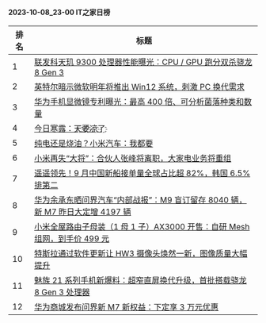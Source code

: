 #### 2023-10-08_23-00  IT之家日榜

| 排名 | 标题|
| --- | ---|
| 1 | [联发科天玑 9300 处理器性能曝光：CPU / GPU 跑分双杀骁龙 8 Gen 3](https://www.ithome.com/0/723/459.htm) |
| 2 | [英特尔暗示微软明年将推出 Win12 系统，刺激 PC 换代需求](https://www.ithome.com/0/723/455.htm) |
| 3 | [华为手机显微镜专利曝光：最高 400 倍、可分析菌落种类和数量](https://www.ithome.com/0/723/484.htm) |
| 4 | [今日寒露：天҈要҈凉҈了҈](https://www.ithome.com/0/723/432.htm) |
| 5 | [纯电还是烧油？小米汽车：我都要](https://www.ithome.com/0/723/479.htm) |
| 6 | [小米再失“大将”：合伙人张峰将离职，大家电业务将重组](https://www.ithome.com/0/723/502.htm) |
| 7 | [遥遥领先！9 月中国新船接单量全球占比超 82%，韩国 6.5% 排第二](https://www.ithome.com/0/723/433.htm) |
| 8 | [华为余承东晒问界汽车“内部战报”：M9 盲订留存 8040 辆，新 M7 昨日大定增 4197 辆](https://www.ithome.com/0/723/520.htm) |
| 9 | [小米全屋路由子母装（1 母 1 子）AX3000 开售：自研 Mesh 组网，到手价 499 元](https://www.ithome.com/0/723/453.htm) |
| 10 | [特斯拉通过软件更新让 HW3 摄像头焕然一新，图像质量大幅提升](https://www.ithome.com/0/723/449.htm) |
| 11 | [魅族 21 系列手机新爆料：超窄直屏换代升级，首批搭载骁龙 8 Gen 3 处理器](https://www.ithome.com/0/723/481.htm) |
| 12 | [华为商城发布问界新 M7 新权益：下定享 3 万元优惠](https://www.ithome.com/0/723/474.htm) |

